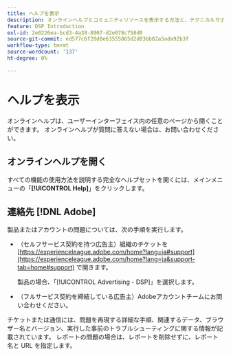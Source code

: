 ```yaml
---
title: ヘルプを表示
description: オンラインヘルプとコミュニティリソースを表示する方法と、テクニカルサポートを受ける方法について説明します。
feature: DSP Introduction
exl-id: 2e0226ea-bcd3-4a38-8907-d2e078c758d0
source-git-commit: ed577c6f20d0e63555865d2d03bb82a5ada92b3f
workflow-type: tm+mt
source-wordcount: '137'
ht-degree: 0%

---
```


# ヘルプを表示

オンラインヘルプは、ユーザーインターフェイス内の任意のページから開くことができます。 オンラインヘルプが質問に答えない場合は、お問い合わせください。

## オンラインヘルプを開く

すべての機能の使用方法を説明する完全なヘルプセットを開くには、メインメニューの「**[!UICONTROL Help]**」をクリックします。

<!--
## Ask the Adobe Advertising community

Look for answers to your questions in the [Adobe Advertising community forums](https://experienceleaguecommunities.adobe.com/t5/adobe-advertising/ct-p/adobe-advertising-cloud-community?profile.language=ja).
-->

## 連絡先 [!DNL Adobe]

製品またはアカウントの問題については、次の手順を実行します。

* （セルフサービス契約を持つ広告主）組織のチケットを [https://experienceleague.adobe.com/home?lang=ja#support](https://experienceleague.adobe.com/home?lang=ja&support-tab=home#support) で開きます。

  製品の場合、「[!UICONTROL Advertising - DSP]」を選択します。

* （フルサービス契約を締結している広告主）Adobeアカウントチームにお問い合わせください。

チケットまたは通信には、問題を再現する詳細な手順、関連するデータ、ブラウザー名とバージョン、実行した事前のトラブルシューティングに関する情報が記載されています。 レポートの問題の場合は、レポートを削除せずに、レポート名と URL を指定します。

